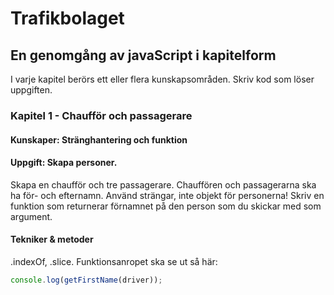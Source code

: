 # Trafikbolaget
## En genomgång av javaScript i kapitelform
I varje kapitel berörs ett eller flera kunskapsområden. Skriv kod som löser uppgiften.
### Kapitel 1 - Chaufför och passagerare
#### Kunskaper: Stränghantering och funktion
#### Uppgift: Skapa personer.
Skapa en chaufför och tre passagerare. Chauffören och passagerarna ska ha för- och efternamn. Använd strängar, inte objekt för personerna!
Skriv en funktion som returnerar förnamnet på den person som du skickar med som argument. 
#### Tekniker & metoder
.indexOf, .slice.
Funktionsanropet ska se ut så här: 
```javascript
console.log(getFirstName(driver));
```
